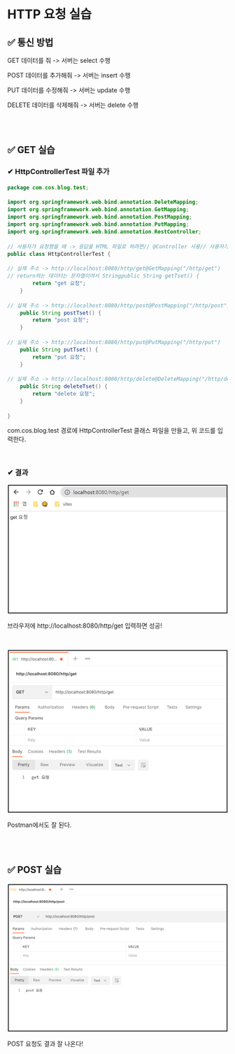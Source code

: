 # HTTP 요청 실습 

## ✅ 통신 방법

GET 데이터를 줘 -> 서버는 select 수행

POST 데이터를 추가해줘 -> 서버는 insert 수행

PUT 데이터를 수정해줘 -> 서버는 update 수행

DELETE 데이터를 삭제해줘 -> 서버는 delete 수행

<br><br>

## ✅ GET 실습

### ✔ HttpControllerTest 파일 추가

```java
package com.cos.blog.test;

import org.springframework.web.bind.annotation.DeleteMapping;
import org.springframework.web.bind.annotation.GetMapping;
import org.springframework.web.bind.annotation.PostMapping;
import org.springframework.web.bind.annotation.PutMapping;
import org.springframework.web.bind.annotation.RestController;

// 사용자가 요청했을 때 -> 응답을 HTML 파일로 하려면// @Controller 사용// 사용자가 요청했을 때 -> 응답을 Data로 받으려면// @RestController 사용@RestController
public class HttpControllerTest {

// 실제 주소 -> http://localhost:8080/http/get@GetMapping("/http/get")
// return하는 데이터는 문자열이여서 Stringpublic String getTset() {
		return "get 요청";
	}

// 실제 주소 -> http://localhost:8080/http/post@PostMapping("/http/post")
	public String postTset() {
		return "post 요청";
	}

// 실제 주소 -> http://localhost:8080/http/put@PutMapping("/http/put")
	public String putTset() {
		return "put 요청";
	}

// 실제 주소 -> http://localhost:8080/http/delete@DeleteMapping("/http/delete")
	public String deleteTset() {
		return "delete 요청";
	}

}
```

com.cos.blog.test 경로에 HttpControllerTest 클래스 파일을 만들고, 위 코드를 입력한다.

<br>

### ✔ 결과

![01](img/04/01.png)

브라우저에 http://localhost:8080/http/get 입력하면 성공!

<br>

![02](img/04/02.png)

Postman에서도 잘 된다.

<br><br>

## ✅ POST 실습

![03](img/04/03.png)

POST 요청도 결과 잘 나온다!
